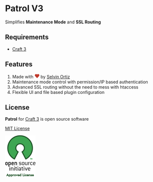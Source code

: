 # Patrol V3
Simplifies **Maintenance Mode** and **SSL Routing**

## Requirements
- [Craft 3][craft3]

## Features
1. Made with ![love][Love] by [Selvin Ortiz][me]
2. Maintenance mode control with permission/IP based authentication
3. Advanced SSL routing without the need to mess with htaccess
4. Flexible UI and file based plugin configuration

## License
**Patrol** for [Craft 3][craft3] is open source software

[MIT License][mit]

![osi]

[me]:https://selvinortiz.com "Selvin Ortiz"
[mit]:http://opensource.org/licenses/MIT "MIT License"
[osi]:patrol/resources/img/osilogo.png "Open Source Initiative"
[love]:patrol/resources/img/love.png "Love"
[craft3]:http://buildwithcraft.com/3 "Craft 3"
